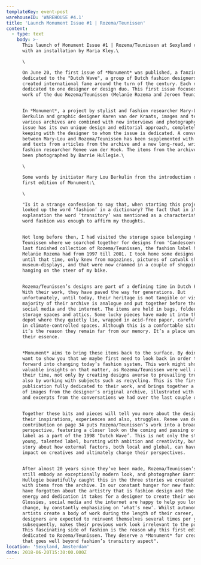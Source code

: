 ```yaml
---
templateKey: event-post
warehouseID: 'WAREHOUSE #4.1'
title: 'Launch Monument Issue #1 | Rozema/Teunissen'
content:
  - type: text
    body: >-
      This launch of Monument Issue #1 | Rozema/Teunissen at Sexyland concides
      with an installation by Maria Kley.\

      \

      On June 20, the first issue of *Monument* was published, a fanzine
      dedicated to the "Dutch Wave", a group of Dutch fashion designers who
      created international fame around the turn of the century. Each number is
      dedicated to one designer or design duo. This first issue focuses on the
      work of the duo Rozema/Teunissen (Melanie Rozema and Jeroen Teunissen). 


      In *Monument*, a project by stylist and fashion researcher Mary-Lou
      Berkulin and graphic designer Karen van der Kraats, images and texts from
      various archives are combined with new interviews and photography. Each
      issue has its own unique design and editorial approach, completely in
      keeping with the designer to whom the issue is dedicated. A conversation
      between Mary-Lou and Rozema/Teunissen has been supplemented with quotes
      and texts from articles from the archive and a new long-read, written by
      fashion researcher Renee van der Hoek. The items from the archive have
      been photographed by Barrie Hullegie.\

      \

      Some words by initiator Mary Lou Berkulin from the introduction of this
      first edition of Monument:\

      \

      "Is it a strange confession to say that, when starting this project, I
      looked up the word ‘fashion’ in a dictionary? The fact that in its
      explanation the word ‘transitory’ was mentioned as a characteristic of the
      word fashion was enough to affirm my thoughts.


      Not long before then, I had visited the storage space belonging to Jeroen
      Teunissen where we searched together for designs from 'Candescere', the
      last finished collection of Rozema/Teunissen, the fashion label he and
      Melanie Rozema had from 1997 till 2001. I took home some designs that I,
      until that time, only knew from magazines, pictures of catwalk shows or
      museum-displays, and that were now crammed in a couple of shopping bags,
      hanging on the steer of my bike.


      Rozema/Teunissen’s designs are part of a defining time in Dutch Fashion.
      With their work, they have paved the way for generations. But
      unfortunately, until today, their heritage is not tangible or visible. The
      majority of their archive is analogue and put together before the rise of
      social media and the internet. The items are held in bags, folders, in
      storage spaces and attics. Some lucky pieces have made it into the museum
      depot where they quietly lie, wrapped in acid-free paper, carefully held
      in climate-controlled spaces. Although this is a comfortable situation,
      it’s the reason they remain far from our memory. It’s a place unworthy of
      their essence.


      *Monument* aims to bring these items back to the surface. By doing so, I
      want to show you that we maybe first need to look back in order to move
      forward into changing today’s fashion system. This work might show us some
      valuable insights on that matter, as Rozema/Teunissen were well ahead of
      their time, not only by creating designs averse to prevailing trends, but
      also by working with subjects such as recycling. This is the first
      publication fully dedicated to their work, and brings together a selection
      of images from the designer’s original archive, illustrated with quotes
      and excerpts from the conversations we had over the last couple of months.


      Together these bits and pieces will tell you more about the designers;
      their inspirations, experiences and also, struggles. Renee van der Hoek’s
      contribution on page 34 puts Rozema/Teunissen’s work into a broader
      perspective, featuring a closer look on the coming and passing of the
      label as a part of the 1998 ‘Dutch Wave’. This is not only the story of a
      young, talented label, bursting with ambition and creativity, but also a
      story about how external factors, both local and global, can have an
      impact on creatives and ultimately change their perspectives.


      After almost 20 years since they’ve been made, Rozema/Teunissen’s designs
      still embody an exceptionally modern look, and photographer Barrie
      Hullegie beautifully caught this in the three stories we created together
      with items from the archive. In our constant hunger for new fashion we
      have forgotten about the artistry that is fashion design and the amount of
      energy and dedication it takes for a designer to create their work.
      Glossies, social media and the internet are happy to help you long for
      change, by constantly emphasizing on ‘what’s new’. Whilst autonomous
      artists create a body of work during the length of their career, fashion
      designers are expected to reinvent themselves several times per year which
      subsequently, makes their previous work look irrelevant to the public.
      This fascinating side of fashion is the reason why this first edition is
      dedicated to Rozema/Teunissen. They deserve a *Monument* for creating work
      that goes well beyond fashion’s transitory aspect".
location: 'Sexyland, Amsterdam'
date: 2018-06-20T15:30:00.000Z
---
```

